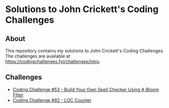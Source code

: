 # Solutions to John Crickett's Coding Challenges

## About

This repository contains my solutions to John Crickett's Coding Challenges. The challenges are available at https://codingchallenges.fyi/challenges/intro.

## Challenges

* [Coding Challenge #53 - Build Your Own Spell Checker Using A Bloom Filter](CC-53-Bloom_filter_spell_checker)
* [Coding Challenge #92 - LOC Counter](CC-92-LOC_Counter/)